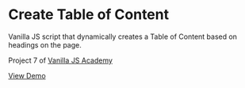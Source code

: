 # Create Table of Content

Vanilla JS script that dynamically creates a Table of Content based on headings on the page.

Project 7 of [Vanilla JS Academy](https://vanillajsacademy.com/)

[View Demo](https://mashablair.github.io/chars-count/)
